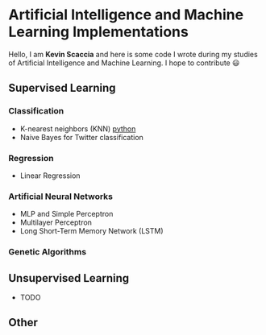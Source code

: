 # Artificial Intelligence and Machine Learning Implementations
Hello, I am **Kevin Scaccia** and here is some code I wrote during my studies of  Artificial Intelligence and Machine Learning. 
I hope to contribute  :smiley:

## Supervised Learning
### Classification 
-  K-nearest neighbors (KNN) [python](tree/master/classifiers/knn)
-  Naive Bayes for Twitter classification
### Regression 
-  Linear Regression
### Artificial Neural Networks
- MLP and Simple Perceptron  
- Multilayer Perceptron
- Long Short-Term Memory Network (LSTM)
### Genetic Algorithms


## Unsupervised Learning
- TODO
## Other


